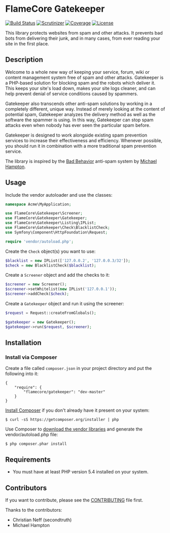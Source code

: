FlameCore Gatekeeper
====================

[![Build Status](https://img.shields.io/travis/flamecore/gatekeeper.svg)](https://travis-ci.org/flamecore/gatekeeper)
[![Scrutinizer](http://img.shields.io/scrutinizer/g/flamecore/gatekeeper.svg)](https://scrutinizer-ci.com/g/flamecore/gatekeeper)
[![Coverage](http://img.shields.io/scrutinizer/coverage/g/flamecore/gatekeeper.svg)](https://scrutinizer-ci.com/g/flamecore/gatekeeper)
[![License](http://img.shields.io/packagist/l/flamecore/gatekeeper.svg)](https://packagist.org/packages/flamecore/gatekeeper)

This library protects websites from spam and other attacks. It prevents bad bots from delivering their junk, and in many cases,
from ever reading your site in the first place.


Description
-----------

Welcome to a whole new way of keeping your service, forum, wiki or content management system free of spam and other attacks.
Gatekeeper is a PHP-based solution for blocking spam and the robots which deliver it. This keeps your site's load down,
makes your site logs cleaner, and can help prevent denial of service conditions caused by spammers.

Gatekeeper also transcends other anti-spam solutions by working in a completely different, unique way. Instead of merely
looking at the content of potential spam, Gatekeeper analyzes the delivery method as well as the software the spammer
is using. In this way, Gatekeeper can stop spam attacks even when nobody has ever seen the particular spam before.

Gatekeeper is designed to work alongside existing spam prevention services to increase their effectiveness and efficiency.
Whenever possible, you should run it in combination with a more traditional spam prevention service.

The library is inspired by the [Bad Behavior](http://bad-behavior.ioerror.us) anti-spam system by [Michael Hampton](http://ioerror.us).


Usage
-----

Include the vendor autoloader and use the classes:

```php
namespace Acme\MyApplication;

use FlameCore\Gatekeeper\Screener;
use FlameCore\Gatekeeper\Gatekeeper;
use FlameCore\Gatekeeper\Listing\IPList;
use FlameCore\Gatekeeper\Check\BlacklistCheck;
use Symfony\Component\HttpFoundation\Request;

require 'vendor/autoload.php';
```

Create the `Check` object(s) you want to use:

```php
$blacklist = new IPList(['127.0.0.2', '127.0.0.3/32']);
$check = new BlacklistCheck($blacklist);
```

Create a `Screener` object and add the checks to it:

```php
$screener = new Screener();
$screener->setWhitelist(new IPList('127.0.0.1'));
$screener->addCheck($check);
```

Create a `Gatekeeper` object and run it using the screener:

```php
$request = Request::createFromGlobals();

$gatekeeper = new Gatekeeper();
$gatekeeper->run($request, $screener);
```


Installation
------------

### Install via Composer

Create a file called `composer.json` in your project directory and put the following into it:

```
{
    "require": {
        "flamecore/gatekeeper": "dev-master"
    }
}
```

[Install Composer](https://getcomposer.org/doc/00-intro.md#installation-linux-unix-osx) if you don't already have it present on your system:

    $ curl -sS https://getcomposer.org/installer | php

Use Composer to [download the vendor libraries](https://getcomposer.org/doc/00-intro.md#using-composer) and generate the vendor/autoload.php file:

    $ php composer.phar install


Requirements
------------

* You must have at least PHP version 5.4 installed on your system.


Contributors
------------

If you want to contribute, please see the [CONTRIBUTING](CONTRIBUTING.md) file first.

Thanks to the contributors:

* Christian Neff (secondtruth)
* Michael Hampton
